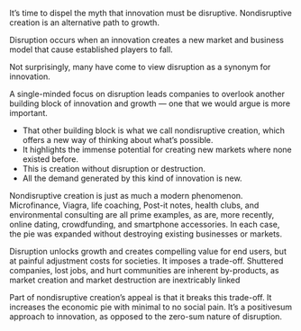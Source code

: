 It’s time to dispel the myth that innovation must be disruptive. Nondisruptive creation is an alternative path to growth.

Disruption occurs when an innovation creates a new market and business model that cause established players to fall.

Not surprisingly, many have come to view disruption as a synonym for innovation.


A single-minded focus on disruption leads companies to overlook another building block of innovation and growth — one that we would argue is more important.
- That other building block is what we call nondisruptive creation, which offers a new way of thinking about what’s possible.
- It highlights the immense potential for creating new markets where none existed before. 
- This is creation without disruption or destruction. 
- All the demand generated by this kind of innovation is new.

Nondisruptive creation is just as much a modern phenomenon. Microfinance, Viagra, life coaching, Post-it notes, health clubs, and environmental consulting are all prime examples, as are, more recently, online dating, crowdfunding, and smartphone accessories. In each case, the pie was expanded without destroying existing businesses or markets.


Disruption unlocks growth and creates compelling value for end users, but at painful adjustment costs for societies. It imposes a trade-off. Shuttered companies, lost jobs, and hurt communities are inherent by-products, as market creation and market destruction are inextricably linked

Part of nondisruptive creation’s appeal is that it breaks this trade-off. It increases the economic pie with minimal to no social pain. It’s a positivesum approach to innovation, as opposed to the zero-sum nature of disruption.